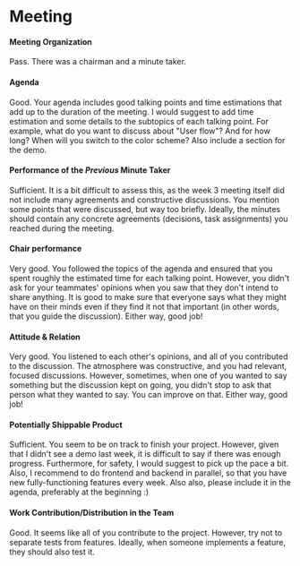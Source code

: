 # Meeting
#### Meeting Organization
Pass.
There was a chairman and a minute taker.

#### Agenda 
Good.
Your agenda includes good talking points and time estimations that add up to the duration of the meeting. I would suggest to add time estimation and some details to the subtopics of each talking point. For example, what do you want to discuss about "User flow"? And for how long? When will you switch to the color scheme? Also include a section for the demo.

#### Performance of the *Previous* Minute Taker
Sufficient.
It is a bit difficult to assess this, as the week 3 meeting itself did not include many agreements and constructive discussions. You mention some points that were discussed, but way too briefly. Ideally, the minutes should contain any concrete agreements (decisions, task assignments) you reached during the meeting.

#### Chair performance
Very good.
You followed the topics of the agenda and ensured that you spent roughly the estimated time for each talking point. However, you didn't ask for your teammates' opinions when you saw that they don't intend to share anything. It is good to make sure that everyone says what they might have on their minds even if they find it not that important (in other words, that you guide the discussion). Either way, good job!

#### Attitude & Relation
Very good.
You listened to each other's opinions, and all of you contributed to the discussion. The atmosphere was constructive, and you had relevant, focused discussions. However, sometimes, when one of you wanted to say something but the discussion kept on going, you didn't stop to ask that person what they wanted to say. You can improve on that. Either way, good job!

#### Potentially Shippable Product
Sufficient.
You seem to be on track to finish your project. However, given that I didn't see a demo last week, it is difficult to say if there was enough progress. Furthermore, for safety, I would suggest to pick up the pace a bit. Also, I recommend to do frontend and backend in parallel, so that you have new fully-functioning features every week. Also also, please include it in the agenda, preferably at the beginning :)

#### Work Contribution/Distribution in the Team
Good.
It seems like all of you contribute to the project. However, try not to separate tests from features. Ideally, when someone implements a feature, they should also test it. 
